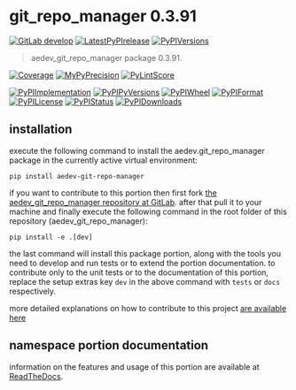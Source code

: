 <!-- THIS FILE IS EXCLUSIVELY MAINTAINED by the project aedev.aedev V0.3.24 -->
<!-- THIS FILE IS EXCLUSIVELY MAINTAINED by the project aedev.tpl_namespace_root V0.3.14 -->
# git_repo_manager 0.3.91

[![GitLab develop](https://img.shields.io/gitlab/pipeline/aedev-group/aedev_git_repo_manager/develop?logo=python)](
    https://gitlab.com/aedev-group/aedev_git_repo_manager)
[![LatestPyPIrelease](
    https://img.shields.io/gitlab/pipeline/aedev-group/aedev_git_repo_manager/release0.3.90?logo=python)](
    https://gitlab.com/aedev-group/aedev_git_repo_manager/-/tree/release0.3.90)
[![PyPIVersions](https://img.shields.io/pypi/v/aedev_git_repo_manager)](
    https://pypi.org/project/aedev-git-repo-manager/#history)

>aedev_git_repo_manager package 0.3.91.

[![Coverage](https://aedev-group.gitlab.io/aedev_git_repo_manager/coverage.svg)](
    https://aedev-group.gitlab.io/aedev_git_repo_manager/coverage/index.html)
[![MyPyPrecision](https://aedev-group.gitlab.io/aedev_git_repo_manager/mypy.svg)](
    https://aedev-group.gitlab.io/aedev_git_repo_manager/lineprecision.txt)
[![PyLintScore](https://aedev-group.gitlab.io/aedev_git_repo_manager/pylint.svg)](
    https://aedev-group.gitlab.io/aedev_git_repo_manager/pylint.log)

[![PyPIImplementation](https://img.shields.io/pypi/implementation/aedev_git_repo_manager)](
    https://gitlab.com/aedev-group/aedev_git_repo_manager/)
[![PyPIPyVersions](https://img.shields.io/pypi/pyversions/aedev_git_repo_manager)](
    https://gitlab.com/aedev-group/aedev_git_repo_manager/)
[![PyPIWheel](https://img.shields.io/pypi/wheel/aedev_git_repo_manager)](
    https://gitlab.com/aedev-group/aedev_git_repo_manager/)
[![PyPIFormat](https://img.shields.io/pypi/format/aedev_git_repo_manager)](
    https://pypi.org/project/aedev-git-repo-manager/)
[![PyPILicense](https://img.shields.io/pypi/l/aedev_git_repo_manager)](
    https://gitlab.com/aedev-group/aedev_git_repo_manager/-/blob/develop/LICENSE.md)
[![PyPIStatus](https://img.shields.io/pypi/status/aedev_git_repo_manager)](
    https://libraries.io/pypi/aedev-git-repo-manager)
[![PyPIDownloads](https://img.shields.io/pypi/dm/aedev_git_repo_manager)](
    https://pypi.org/project/aedev-git-repo-manager/#files)


## installation


execute the following command to install the
aedev.git_repo_manager package
in the currently active virtual environment:
 
```shell script
pip install aedev-git-repo-manager
```

if you want to contribute to this portion then first fork
[the aedev_git_repo_manager repository at GitLab](
https://gitlab.com/aedev-group/aedev_git_repo_manager "aedev.git_repo_manager code repository").
after that pull it to your machine and finally execute the
following command in the root folder of this repository
(aedev_git_repo_manager):

```shell script
pip install -e .[dev]
```

the last command will install this package portion, along with the tools you need
to develop and run tests or to extend the portion documentation. to contribute only to the unit tests or to the
documentation of this portion, replace the setup extras key `dev` in the above command with `tests` or `docs`
respectively.

more detailed explanations on how to contribute to this project
[are available here](
https://gitlab.com/aedev-group/aedev_git_repo_manager/-/blob/develop/CONTRIBUTING.rst)


## namespace portion documentation

information on the features and usage of this portion are available at
[ReadTheDocs](
https://aedev.readthedocs.io/en/latest/_autosummary/aedev.git_repo_manager.html
"aedev_git_repo_manager documentation").

